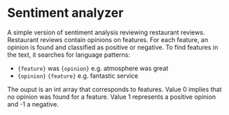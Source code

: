 # Sentiment analyzer
A simple version of sentiment analysis reviewing restaurant reviews. Restaurant reviews contain opinions on features. 
For each feature, an opinion is found and classified as positive or negative. 
To find features in the text, it searches for language patterns:
- <code>{feature}</code> was <code>{opinion}</code> e.g. atmosphere was great
- <code>{opinion}</code> <code>{feature}</code> e.g. fantastic service

The ouput is an int array that corresponds to features. 
Value 0 implies that no opinion was found for a feature. Value 1 represents a positive opinion and -1 a negative.
